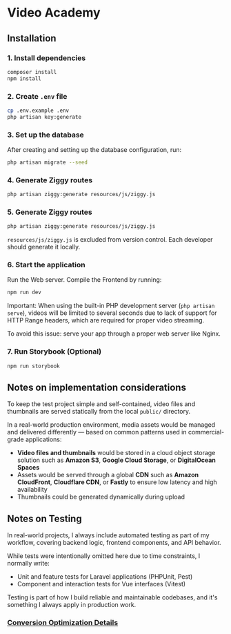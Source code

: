 # Video Academy

## Installation

### 1. Install dependencies
```bash
composer install
npm install
```
### 2. Create `.env` file
```bash
cp .env.example .env
php artisan key:generate
```
### 3. Set up the database
After creating and setting up the database configuration, run:
```bash
php artisan migrate --seed
```
### 4. Generate Ziggy routes
```bash
php artisan ziggy:generate resources/js/ziggy.js
```
### 5. Generate Ziggy routes
```bash
php artisan ziggy:generate resources/js/ziggy.js
```
`resources/js/ziggy.js` is excluded from version control.
Each developer should generate it locally.
### 6. Start the application
Run the Web server. Compile the Frontend by running:
```bash
npm run dev
```
Important: When using the built-in PHP development server (`php artisan serve`), videos will be limited to several seconds due to lack of support for HTTP Range headers, which are required for proper video streaming.

To avoid this issue: serve your app through a proper web server like Nginx.
### 7. Run Storybook (Optional)
```bash
npm run storybook
```

## Notes on implementation considerations
To keep the test project simple and self-contained, video files and thumbnails are served statically from the local `public/` directory.

In a real-world production environment, media assets would be managed and delivered differently — based on common patterns used in commercial-grade applications:

- **Video files and thumbnails** would be stored in a cloud object storage solution such as **Amazon S3**, **Google Cloud Storage**, or **DigitalOcean Spaces**
- Assets would be served through a global **CDN** such as **Amazon CloudFront**, **Cloudflare CDN**, or **Fastly** to ensure low latency and high availability
- Thumbnails could be generated dynamically during upload

## Notes on Testing
In real-world projects, I always include automated testing as part of my workflow, covering backend logic, frontend components, and API behavior.

While tests were intentionally omitted here due to time constraints, I normally write:
- Unit and feature tests for Laravel applications (PHPUnit, Pest)
- Component and interaction tests for Vue interfaces (Vitest)

Testing is part of how I build reliable and maintainable codebases, and it's something I always apply in production work.

### [Conversion Optimization Details](./ab-test.md)
